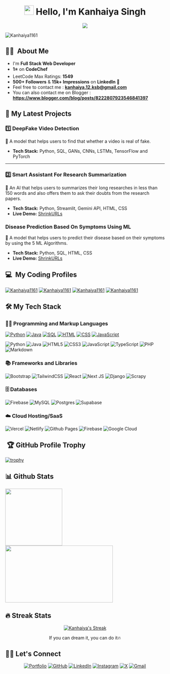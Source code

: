 <!-- <h1 align="center">Hi 👋, I'm Kanhaiya Singh</h1>  -->
<!-- <h3 align="center">Learn To Write Code!</h3> ...-->
<!-- 45 -->
<h1 align="center"><img src="https://emojis.slackmojis.com/emojis/images/1531849430/4246/blob-sunglasses.gif?1531849430" width="30"/> Hello, I'm Kanhaiya Singh</h1>

<p align="center">
  <a href="https://github.com/DenverCoder1/readme-typing-svg"><img src="https://readme-typing-svg.herokuapp.com?lines=Full+Stack+Web+Developer;Always%20learning%20new%20things!&center=true&width=380&height=45"></a>
</p>

<p align="left"> <img src="https://komarev.com/ghpvc/?username=Kanhaiya1161&label=Profile%20views&color=0e75b6&style=flat" alt="Kanhaiya1161" /> </p>

## 👨‍💻  &nbsp;About Me 
- I'm **Full Stack Web Developer**
- **1⭐** on **CodeChef**
- LeetCode Max Ratings: **1549**
- **500+ Followers** & **15k+ Impressions** on **LinkedIn** 🚀
- Feel free to contact me : **kanhaiya.12.ksb@gmail.com**
- You can also contact me on Blogger : **https://www.blogger.com/blog/posts/8222807923546841397**

<!-- ## 🤝🏻 &nbsp;Connect with Me

<p align="left">

<a href="https://www.linkedin.com/in/kanhaiya-singh-bharadwaj/" target="blank"><img align="center" src="https://raw.githubusercontent.com/rahuldkjain/github-profile-readme-generator/master/src/images/icons/Social/linked-in-alt.svg" alt="Kanhaiya1161" height="30" width="40" /></a>
<a href="https://x.com/_Kanhaiya_01" target="blank"><img align="center" src="https://raw.githubusercontent.com/rahuldkjain/github-profile-readme-generator/master/src/images/icons/Social/twitter.svg" alt="Kanhaiya1161" height="30" width="40" /></a>
<a href="" target="blank"><img align="center" src="https://raw.githubusercontent.com/rahuldkjain/github-profile-readme-generator/master/src/images/icons/Social/instagram.svg" alt="Kanhaiya1161" height="30" width="40" /></a>
<a href="https://www.snapchat.com/add/dev.goyalg" target="blank"><img align="center" src="https://github.com/rahuldkjain/github-profile-readme-generator/blob/master/src/images/icons/Social/snapchat.svg" alt="Kanhaiya1161" height="30" width="40" /></a>
<a href="https://discord.com/users/devgoyalg" target="blank"><img align="center" src="https://github.com/rahuldkjain/github-profile-readme-generator/blob/master/src/images/icons/Social/discord.svg" alt="Kanhaiya1161" height="30" width="40" /></a>

</p> -->

<!--
<h2>💻 Experience  </h2>

| | | <h3>Organization</h3> | <h3>Skills</h3> | <h3>Type</h3> | <h3>TimeLine</h3> |
|-----------|-----------|-----------|-----------|-----------|-----------|
| SDE Intern | <img src="https://marketplace-static.miro.com/zluri.svg" width="30" height="30"/> | [SwapSo.io](https://www.swapso.io/) | ```React``` ```MongoDB``` <br> ```SASS``` ```TailwindCSS```  | Internship | Jul 24 - Dec 24 |
| Android Developer | <img src="https://ibb.co/m8JN3sN" width="30" height="30"/> | [Amnaya Nexus](https://play.google.com/store/apps/dev?id=5614603653501802440) | ```Android``` ```Kotlin``` <br> ```XML``` ```Debugging```  | Freelancing | Oct 23 - Apr 24 |
| Teaching Assistant | <img src="https://files.codingninjas.in/0000000000000723.jpg" width="30" height="30"/> | [Coding Ninjas](https://www.codingninjas.com/) | ```Data Structures``` ```Algorithms``` <br> ```C++``` ```Debugging```  ```Mentoring ``` | Internship | Dec 22 - Apr 23 |
| Freelancing | <img src="https://pbs.twimg.com/profile_images/1453339438029869059/Mpk9QXje_400x400.jpg" width="30" height="30"/> | [Fiverr](https://www.fiverr.com/) | ```Android Development``` ```Android``` <br> ```Java``` ```Firebase```  | Freelancing | Mar 22 - Sep 22 |
-->

<!--
<h2>📚 Academic  </h2>

| | |  || | 
|-----------|-----------|-----------|-----------|-----------|
| B Tech (CSE-AIML) | <img src="https://www.glbajajgroup.org/img/about-us/new-logo-glbajaj.webp" width="30" height="30"/> |Noida Institute of Engineering and Technology  | 7.71 CGPA | Nov 22 - June 2026 |
| 10+2 (PCM) | <img src="https://upload.wikimedia.org/wikipedia/en/b/b7/West_Bengal_Council_of_Higher_Secondary_Education_Logo.png" width="30" height="30"/> | D.A.V. Public School, HFC, Barauni | 81.6% | June 2019 - June 2021 |
| 10  | <img src="https://wbbse.wb.gov.in/img/logo.png" width="30" height="30"/> | B.P.S. Public School, Naokothi, Begusarai | 87.2% | April 2018 - March 2019|
-->

<!--
<h2 align="left">🙎‍♂️ Position of Responsibility</h2>

- Cloud Facilitator of GEN AI Study Jams 2024 of GDG NIET
- Core Team member at GDG NIET (2024-25)
- Core Team member at GFG NIET (2023-24)

<br>
-->
<!--
<br>

<h2>⚙️ Projects  </h2>

| <h3>Name</h3> | <h3>Github Repo</h3> | <h3>Techstack</h3> | <h3>Live</h3> | <h3>TimeLine</h3> |
|-----------|-----------|-----------|-----------|-----------|
| GitHub Peek - View and Follow | [Code](https://github.com/maityamit/Github-Peek-Android-App) | ```Android``` ```Java``` | [Demo-PlayStore](https://play.google.com/store/apps/details?id=githubpeekbyamit.example.githubpeek) | Sep 22 - Jan 23 |
| Sleepometer : Track your sleep | [Code](https://github.com/maityamit/Sleepometer-Android-App) | ```Android``` ```Java``` | [Demo-PlayStore](https://play.google.com/store/apps/details?id=sleepometerbyamitmaity.example.sleepometer) | Jul 22 - Sep 22 |
-->

## 📂 My Latest Projects

### 1️⃣ **DeepFake Video Detection**  
🎯 A model that helps users to find that whether a video is real of fake.

- **Tech Stack:** Python, SQL, GANs, CNNs, LSTMs, TensorFlow and PyTorch

---

### 2️⃣ **Smart Assistant For Research Summarization**  
🔗 An AI that helps users to summarizes their long researches in less than 150 words and also offers them to ask their doubts from the research papers.

- **Tech Stack:** Python, Streamlit, Gemini API, HTML, CSS  
- **Live Demo:** [ShrinkURLs](https://github.com/Kanhaiya1161/Smart-Assistant-for-Research-Summarization)


### **Disease Prediction Based On Symptoms Using ML**
🔗 A model that helps users to predict their disease based on their symptoms by using the 5 ML Algorithms.
- **Tech Stack:** Python, SQL, HTML, CSS  
- **Live Demo:** [ShrinkURLs](https://github.com/Kanhaiya1161/Disease-Prediction-Based-On-Symptoms)


 ## 💻 &nbsp;My Coding Profiles

<p align="left">

<a href="https://leetcode.com/u/Kanhaiya_Singh_12/" target="blank"><img align="center" src="https://img.shields.io/badge/LeetCode-000000?style=for-the-badge&logo=LeetCode&logoColor=#d16c06" alt="Kanhaiya1161" /></a>
<a href="https://www.geeksforgeeks.org/user/kanhaiyasinghbharadwaj12/" target="blank"><img align="center" src="https://img.shields.io/badge/GeeksforGeeks-gray?style=for-the-badge&logo=geeksforgeeks&logoColor=35914c" alt="Kanhaiya1161"/></a>
<a href="https://www.hackerrank.com/profile/kanhaiyabharadw1" target="blank"><img align="center" src="https://img.shields.io/badge/-Hackerrank-2EC866?style=for-the-badge&logo=HackerRank&logoColor=white" alt="Kanhaiya1161"/></a>
<a href="https://www.naukri.com/code360/profile/devgoyalg" target="blank"><img align="center" src="https://img.shields.io/badge/coding%20ninjas-DD6620?style=for-the-badge&logo=codingninjas&logoColor=white" alt="Kanhaiya1161"/></a>

</p>

## 🛠️ My Tech Stack
### 👨‍💻 Programming and Markup Languages


<a href="#"><img alt="Python" src="https://img.shields.io/badge/Python%20-%2314354C.svg?logo=python&logoColor=white"></a>
<a href="#"><img alt="Java" src="https://img.shields.io/badge/Java-%23007396.svg?logo=java&logoColor=white"></a>
<a href="#"><img alt="SQL" src="https://img.shields.io/badge/SQL%20-%23025E8C.svg?logo=amazon-dynamodb&logoColor=white"></a>
<a href="#"><img alt="HTML" src="https://img.shields.io/badge/HTML%20-%23E34F26.svg?logo=html5&logoColor=white"></a>
<a href="#"><img alt="CSS" src="https://img.shields.io/badge/CSS%20-%231572B6.svg?logo=css3&logoColor=white"></a>
<a href="#"><img alt="JavaScript" src="https://img.shields.io/badge/JavaScript%20-%23F7DF1E.svg?logo=javascript&logoColor=black"></a>


![Python](https://img.shields.io/badge/python-3670A0?style=for-the-badge&logo=python&logoColor=ffdd54)
![Java](https://img.shields.io/badge/java-%23ED8B00.svg?style=for-the-badge&logo=openjdk&logoColor=white)
![HTML5](https://img.shields.io/badge/html5-%23E34F26.svg?style=for-the-badge&logo=html5&logoColor=white)
![CSS3](https://img.shields.io/badge/css3-%231572B6.svg?style=for-the-badge&logo=css3&logoColor=white)
![JavaScript](https://img.shields.io/badge/javascript-%23323330.svg?style=for-the-badge&logo=javascript&logoColor=%23F7DF1E)
![TypeScript](https://img.shields.io/badge/typescript-%23007ACC.svg?style=for-the-badge&logo=typescript&logoColor=white)
![PHP](https://img.shields.io/badge/php-%23777BB4.svg?style=for-the-badge&logo=php&logoColor=white)
![Markdown](https://img.shields.io/badge/markdown-%23000000.svg?style=for-the-badge&logo=markdown&logoColor=white)

<!--
<a href="#" target="blank"><img align="center" src="https://img.shields.io/badge/python-3670A0?style=for-the-badge&logo=python&logoColor=ffdd54" alt="devgoyalg" /></a>
<a href="#" target="blank"><img align="center" src="https://img.shields.io/badge/java-%23ED8B00.svg?style=for-the-badge&logo=openjdk&logoColor=white" alt="devgoyalg" /></a>
<a href="#" target="blank"><img align="center" src="https://img.shields.io/badge/mysql-4479A1.svg?style=for-the-badge&logo=mysql&logoColor=white" alt="devgoyalg" /></a>
<a href="#" target="blank"><img align="center" src="https://img.shields.io/badge/html5-%23E34F26.svg?style=for-the-badge&logo=html5&logoColor=white" alt="devgoyalg" /></a>
<a href="#" target="blank"><img align="center" src="https://img.shields.io/badge/css3-%231572B6.svg?style=for-the-badge&logo=css3&logoColor=white" alt="devgoyalg" /></a>
<a href="#" target="blank"><img align="center" src="https://img.shields.io/badge/javascript-%23323330.svg?style=for-the-badge&logo=javascript&logoColor=%23F7DF1E" alt="devgoyalg" /></a>
-->

### 📚 Frameworks and Libraries

![Bootstrap](https://img.shields.io/badge/bootstrap-%238511FA.svg?style=for-the-badge&logo=bootstrap&logoColor=white)
![TailwindCSS](https://img.shields.io/badge/tailwindcss-%2338B2AC.svg?style=for-the-badge&logo=tailwind-css&logoColor=white)
![React](https://img.shields.io/badge/react-%2320232a.svg?style=for-the-badge&logo=react&logoColor=%2361DAFB)
![Next JS](https://img.shields.io/badge/Next-black?style=for-the-badge&logo=next.js&logoColor=white)
![Django](https://img.shields.io/badge/django-%23092E20.svg?style=for-the-badge&logo=django&logoColor=white)
![Scrapy](https://img.shields.io/badge/scrapy-%2360a839.svg?style=for-the-badge&logo=scrapy&logoColor=d1d2d3)

<!--
<p align="left"> 
<a href="#"><img alt="NumPy" src="https://img.shields.io/badge/Numpy%20-%23013243.svg?logo=numpy&logoColor=white"></a>
<a href="#"><img alt="Pandas" src="https://img.shields.io/badge/Pandas%20-%23150458.svg?logo=pandas&logoColor=white"></a>
<a href="#"><img alt="Bootstrap" src="https://img.shields.io/badge/Bootstrap-7952B3.svg?logo=bootstrap&logoColor=white"></a>
<a href="#"><img alt="Vercel" src="https://img.shields.io/badge/Vercel-000000.svg?logo=vercel&logoColor=white"></a>
</p>
-->

### 🗄️ Databases

<!--
<a href="#"><img alt="GitHub Pages" src="https://img.shields.io/badge/GitHub%20Pages-%23327FC7.svg?logo=github&logoColor=white"></a>
<a href="#"><img alt="MySQL" src="https://img.shields.io/badge/MySQL-%2300f.svg?logo=mysql&logoColor=white"></a>
<a href="#"><img alt="Notion" src="https://img.shields.io/badge/Notion-010101.svg?logo=notion&logoColor=white"></a>
<a href="#"><img alt="Repl.it" src="https://img.shields.io/badge/Repl.it-0D101E.svg?logo=Replit&logoColor=white"></a>
-->

![Firebase](https://img.shields.io/badge/firebase-a08021?style=for-the-badge&logo=firebase&logoColor=ffcd34)
![MySQL](https://img.shields.io/badge/mysql-4479A1.svg?style=for-the-badge&logo=mysql&logoColor=white)
![Postgres](https://img.shields.io/badge/postgres-%23316192.svg?style=for-the-badge&logo=postgresql&logoColor=white)
![Supabase](https://img.shields.io/badge/Supabase-3ECF8E?style=for-the-badge&logo=supabase&logoColor=white)

### ☁️ Cloud Hosting/SaaS

![Vercel](https://img.shields.io/badge/vercel-%23000000.svg?style=for-the-badge&logo=vercel&logoColor=white)
![Netlify](https://img.shields.io/badge/netlify-%23000000.svg?style=for-the-badge&logo=netlify&logoColor=#00C7B7)
![Github Pages](https://img.shields.io/badge/github%20pages-121013?style=for-the-badge&logo=github&logoColor=white)
![Firebase](https://img.shields.io/badge/firebase-%23039BE5.svg?style=for-the-badge&logo=firebase)
![Google Cloud](https://img.shields.io/badge/GoogleCloud-%234285F4.svg?style=for-the-badge&logo=google-cloud&logoColor=white)

<!--
### 💻 Software and Tools

<p>
<a href="#"><img alt="Adobe" src="https://img.shields.io/badge/Adobe-FF0000.svg?logo=adobe&logoColor=white"></a>
<a href="#"><img alt="Discord" src="https://img.shields.io/badge/-Discord-5865F2.svg?logo=discord&logoColor=white"></a>
<a href="#"><img alt="Git" src="https://img.shields.io/badge/Git-F05033.svg?logo=git&logoColor=white"></a>
<a href="#"><img alt="GitHub Desktop" src="https://img.shields.io/badge/GitHub%20Desktop-8034A9.svg?logo=github&logoColor=white"></a>
<a href="#"><img alt="Google Sheets" src="https://img.shields.io/badge/Sheets-34A853.svg?logo=google%20sheets&logoColor=white"></a>
<a href="#"><img alt="Stack Overflow" src="https://img.shields.io/badge/-Stack%20Overflow-FE7A16?logo=stack-overflow&logoColor=white"></a>
<a href="#"><img alt="Visual Studio Code" src="https://img.shields.io/badge/Visual%20Studio%20Code-0078d7.svg?logo=visual-studio-code&logoColor=white"></a>
</p>

<p>
-->

## &nbsp;🏆 GitHub Profile Trophy
[![trophy](https://github-profile-trophy.vercel.app/?username=DevGoyalG&theme=algolia)](https://github.com/DevGoyalG/github-profile-trophy)

## 📊 Github Stats

<!-- <a href="https://github.com/anuraghazra/github-readme-stats"><img alt="Yashita's Github Stats" src="https://github-readme-stats.vercel.app/api?username=yashitanamdeo&show_icons=true&count_private=true&theme=react&hide_border=true&bg_color=1F222E&title_color=F85D7F&icon_color=F8D866" height="192px"/></a>
<a href="https://github.com/anuraghazra/github-readme-stats"><img alt="Yashita's Top Languages" src="https://github-readme-stats.vercel.app/api/top-langs/?username=yashitanamdeo&langs_count=8&layout=compact&theme=react&hide_border=true&bg_color=1F222E&title_color=F85D7F&icon_color=F8D866" height="192px"/></a> -->

<p align="left">
<a href="https://github.com/Kanhaiya1161">
  <img height="180em" src="https://github-readme-stats-eight-theta.vercel.app/api?username=DevGoyalG&show_icons=true&theme=algolia&include_all_commits=true&count_private=true"/>
  <img height="180em" width = "340em" src="https://github-readme-stats-eight-theta.vercel.app/api/top-langs/?username=DevGoyalG&layout=compact&langs_count=8&theme=algolia"/>
</a>
</p>

## 🔥 Streak Stats

<!-- GitHub Readme Streak Stats - https://github.com/DenverCoder1/github-readme-streak-stats -->
<p align="center">
  <a href="https://github.com/DenverCoder1/github-readme-streak-stats">
    <img title="🔥 Get streak stats for your profile at git.io/streak-stats" alt="Kanhaiya's Streak" src="https://github-readme-streak-stats.herokuapp.com/?user=Kanhaiya1161&theme=monokai-metallian&hide_border=true"/>
  </a>
  <p align="center"> If you can dream it, you can do it🔥 </p>
</p>

## 🙋‍♀️ Let's Connect

<p align="center">
	<a href="https://personal-portfolio-kanhaiya.netlify.app/" target="_blank"><img src="https://img.icons8.com/bubbles/50/000000/web.png" alt="Portfolio"/></a>
	<a href="https://github.com/Kanhaiya1161" target="_blank"><img src="https://img.icons8.com/bubbles/50/000000/github.png" alt="GitHub"/></a>
	<a href="https://www.linkedin.com/in/kanhaiya-singh-bharadwaj/" target="_blank"><img src="https://img.icons8.com/bubbles/50/000000/linkedin.png" alt="LinkedIn"/></a>
<!-- 	<a href="https://www.facebook.com/yashitanamdeo/" target="_blank"><img src="https://img.icons8.com/bubbles/50/000000/facebook-new.png" alt="Facebook"/></a> -->
	<a href="https://www.instagram.com/dev_goyal_g/" target="_blank"><img src="https://img.icons8.com/bubbles/50/000000/instagram.png" alt="Instagram"/></a>
	<a href="https://x.com/_Kanhaiya_01" target="_blank"><img src="https://img.icons8.com/bubbles/50/000000/x.png" alt="X"/></a>
	<a href="mailto:kanhaiya.12.ksb@gmail.com" target="_blank"><img src="https://img.icons8.com/bubbles/50/000000/gmail.png" alt="Gmail"/></a>
</p>
